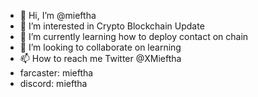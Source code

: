 - 👋 Hi, I’m @mieftha
- 👀 I’m interested in Crypto Blockchain Update
- 🌱 I’m currently learning how to deploy contact on chain
- 💞️ I’m looking to collaborate on learning 
- 📫 How to reach me Twitter @XMieftha
- farcaster: mieftha
- discord: mieftha
  

<!---
mieftha/mieftha is a ✨ special ✨ repository because its `README.md` (this file) appears on your GitHub profile.
You can click the Preview link to take a look at your changes.
--->
